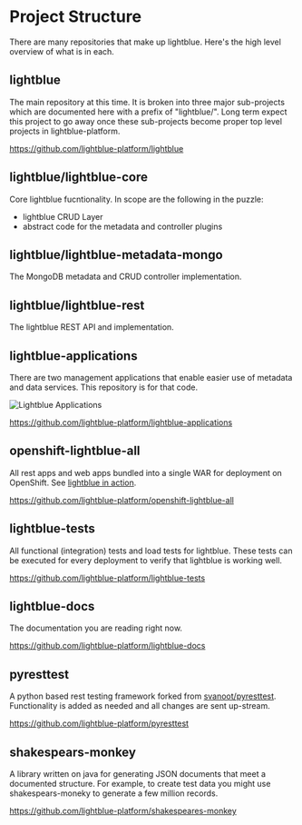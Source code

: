 # Project Structure

There are many repositories that make up lightblue.  Here's the high level overview of what is in each.

## lightblue
The main repository at this time.  It is broken into three major sub-projects which are documented here with a prefix of "lightblue/".  Long term expect this project to go away once these sub-projects become proper top level projects in lightblue-platform.

https://github.com/lightblue-platform/lightblue

## lightblue/lightblue-core
Core lightblue fucntionality.  In scope are the following in the puzzle:
* lightblue CRUD Layer
* abstract code for the metadata and controller plugins

## lightblue/lightblue-metadata-mongo
The MongoDB metadata and CRUD controller implementation.

## lightblue/lightblue-rest
The lightblue REST API and implementation.

## lightblue-applications
There are two management applications that enable easier use of metadata and data services.  This repository is for that code.

![Lightblue Applications](https://raw.githubusercontent.com/lightblue-platform/lightblue/master/docs/overview.png)

https://github.com/lightblue-platform/lightblue-applications

## openshift-lightblue-all
All rest apps and web apps bundled into a single WAR for deployment on OpenShift.  See [lightblue in action](../develop_on_openshift/README.md).

https://github.com/lightblue-platform/openshift-lightblue-all

## lightblue-tests
All functional (integration) tests and load tests for lightblue.  These tests can be executed for every deployment to verify that lightblue is working well.

https://github.com/lightblue-platform/lightblue-tests

## lightblue-docs
The documentation you are reading right now.

https://github.com/lightblue-platform/lightblue-docs

## pyresttest
A python based rest testing framework forked from [svanoot/pyresttest](https://github.com/svanoort/pyresttest).  Functionality is added as needed and all changes are sent up-stream.

https://github.com/lightblue-platform/pyresttest

## shakespears-monkey
A library written on java for generating JSON documents that meet a documented structure.  For example, to create test data you might use shakespears-moneky to generate a few million records.

https://github.com/lightblue-platform/shakespeares-monkey
